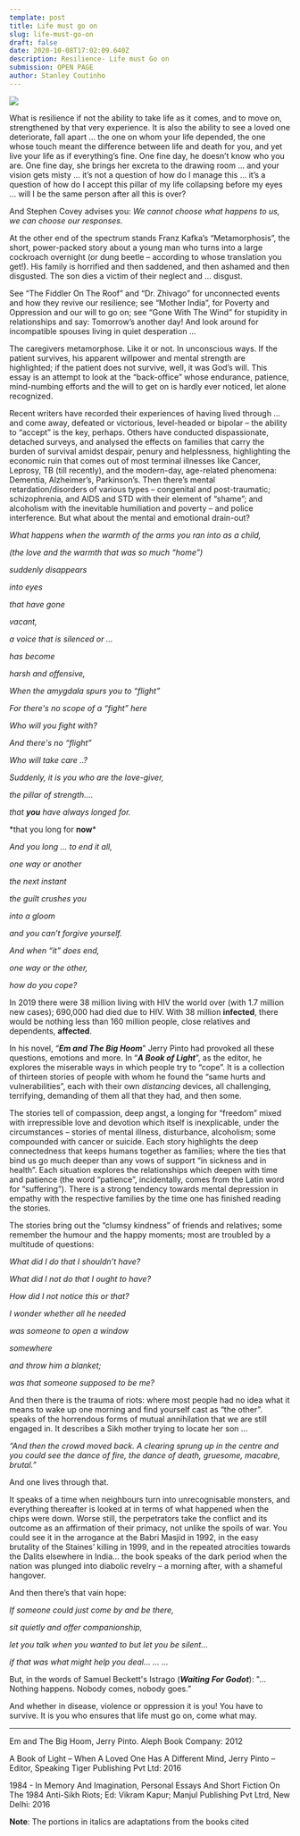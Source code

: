 ```yaml
---
template: post
title: Life must go on
slug: life-must-go-on
draft: false
date: 2020-10-08T17:02:09.640Z
description: Resilience- Life must Go on
submission: OPEN PAGE
author: Stanley Coutinho
---
```

![](/media/jon-tyson-ajzn2ayni1u-unsplash.jpeg)

What is resilience if not the ability to take life as it comes, and to move on, strengthened by that very experience. It is also the ability to see a loved one deteriorate, fall apart … the one on whom your life depended, the one whose touch meant the difference between life and death for you, and yet live your life as if everything’s fine. One fine day, he doesn’t know who you are. One fine day, she brings her excreta to the drawing room … and your vision gets misty … it’s not a question of how do I manage this … it’s a question of how do I accept this pillar of my life collapsing before my eyes … will I be the same person after all this is over?

And Stephen Covey advises you: *We cannot choose what happens to us, we can choose our responses.*

At the other end of the spectrum stands Franz Kafka’s “Metamorphosis”, the short, power-packed story about a young man who turns into a large cockroach overnight (or dung beetle – according to whose translation you get!). His family is horrified and then saddened, and then ashamed and then disgusted. The son dies a victim of their neglect and … disgust.

See “The Fiddler On The Roof” and “Dr. Zhivago” for unconnected events and how they revive our resilience; see “Mother India”, for Poverty and Oppression and our will to go on; see “Gone With The Wind” for stupidity in relationships and say: Tomorrow’s another day! And look around for incompatible spouses living in quiet desperation …

The caregivers metamorphose. Like it or not. In unconscious ways. If the patient survives, his apparent willpower and mental strength are highlighted; if the patient does not survive, well, it was God’s will. This essay is an attempt to look at the “back-office” whose endurance, patience, mind-numbing efforts and the will to get on is hardly ever noticed, let alone recognized.

Recent writers have recorded their experiences of having lived through … and come away, defeated or victorious, level-headed or bipolar – the ability to “accept” is the key, perhaps. Others have conducted dispassionate, detached surveys, and analysed the effects on families that carry the burden of survival amidst despair, penury and helplessness, highlighting the economic ruin that comes out of most terminal illnesses like Cancer, Leprosy, TB (till recently), and the modern-day, age-related phenomena: Dementia, Alzheimer’s, Parkinson’s. Then there’s mental retardation/disorders of various types – congenital and post-traumatic; schizophrenia, and AIDS and STD with their element of “shame”; and alcoholism with the inevitable humiliation and poverty – and police interference. But what about the mental and emotional drain-out?

*What happens when the warmth of the arms you ran into as a child,*

*(the love and the warmth that was so much “home”)*

*suddenly disappears*

*into eyes*

*that have gone*

*vacant,*

*a voice that is silenced or …*

*has become* 

*harsh and offensive,*

*When the amygdala spurs you to “flight”*

*For there's no scope of a “fight” here*

*Who will you fight with?*

*And there's no “flight”*

*Who will take care ..?*

*Suddenly, it is you who are the love-giver,*

*the pillar of strength….*

*that **you** have always longed for.*

\*that you long for **now***

*And you long … to end it all,*

*one way or another*

*the next instant*

*the guilt crushes you*

*into a gloom*

*and you can’t forgive yourself.*

*And when “it” does end,*

*one way or the other,*

*how do you cope?*

In 2019 there were 38 million living with HIV the world over (with 1.7 million new cases); 690,000 had died due to HIV. With 38 million **infected**, there would be nothing less than 160 million people, close relatives and dependents, **affected**.

In his novel, “***Em and The Big Hoom***” Jerry Pinto had provoked all these questions, emotions and more. In “***A Book of Light***”, as the editor, he explores the miserable ways in which people try to “cope”. It is a collection of thirteen stories of people with whom he found the “same hurts and vulnerabilities”, each with their own *distancing* devices, all challenging, terrifying, demanding of them all that they had, and then some.

The stories tell of compassion, deep angst, a longing for “freedom” mixed with irrepressible love and devotion which itself is inexplicable, under the circumstances – stories of mental illness, disturbance, alcoholism; some compounded with cancer or suicide. Each story highlights the deep connectedness that keeps humans together as families; where the ties that bind us go much deeper than any vows of support “in sickness and in health”. Each situation explores the relationships which deepen with time and patience (the word “patience”, incidentally, comes from the Latin word for “suffering”). There is a strong tendency towards mental depression in empathy with the respective families by the time one has finished reading the stories.

The stories bring out the “clumsy kindness” of friends and relatives; some remember the humour and the happy moments; most are troubled by a multitude of questions:

*What did I do that I shouldn’t have?*

*What did I not do that I ought to have?*

*How did I not notice this or that?*

*I wonder whether all he needed*

*was someone to open a window*

*somewhere*

*and throw him a blanket;*

*was that someone supposed to be me?*

And then there is the trauma of riots: where most people had no idea what it means to wake up one morning and find yourself cast as “the other”.  speaks of the horrendous forms of mutual annihilation that we are still engaged in. It describes a Sikh mother trying to locate her son …

*“And then the crowd moved back. A clearing sprung up in the centre and you could see the dance of fire, the dance of death, gruesome, macabre, brutal.”*

And one lives through that.

It speaks of a time when neighbours turn into unrecognisable monsters, and everything thereafter is looked at in terms of what happened when the chips were down. Worse still, the perpetrators take the conflict and its outcome as an affirmation of their primacy, not unlike the spoils of war. You could see it in the arrogance at the Babri Masjid in 1992, in the easy brutality of the Staines’ killing in 1999, and in the repeated atrocities towards the Dalits elsewhere in India... the book speaks of the dark period when the nation was plunged into diabolic revelry – a morning after, with a shameful hangover.

And then there’s that vain hope:

*If someone could just come by and be there,*

*sit quietly and offer companionship,*

*let you talk when you wanted to but let you be silent…*

*if that was what might help you deal… … …*

But, in the words of Samuel Beckett's Istrago (***Waiting For Godot***): "... Nothing happens. Nobody comes, nobody goes.”

And whether in disease, violence or oppression it is you! You have to survive. It is you who ensures that life must go on, come what may.

- - -

 Em and The Big Hoom, Jerry Pinto. Aleph Book Company: 2012

 A Book of Light – When A Loved One Has A Different Mind, Jerry Pinto – Editor, Speaking Tiger Publishing Pvt Ltd: 2016

 1984 - In Memory And Imagination, Personal Essays And Short Fiction On The 1984 Anti-Sikh Riots; Ed: Vikram Kapur; Manjul Publishing Pvt Ltrd, New Delhi: 2016

**Note**: The portions in italics are adaptations from the books cited